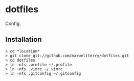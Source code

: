 dotfiles
========

Config.

Installation
------------

    > cd *location*
    > git clone git://github.com/maxwellterry/dotfiles.git
    > cd dotfiles
    > ln -nfs .profile ~/.profile
    > ln -nfs .vimrc ~/.vimrc
    > ln -nfs .gitconfig ~/.gitconfig